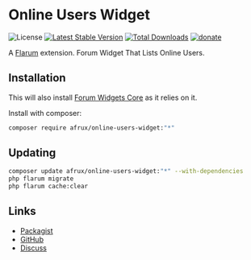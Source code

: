 # Online Users Widget

![License](https://img.shields.io/badge/license-MIT-blue.svg?style=flat-square) [![Latest Stable Version](https://img.shields.io/packagist/v/afrux/online-users-widget.svg?style=flat-square)](https://packagist.org/packages/afrux/online-users-widget) [![Total Downloads](https://img.shields.io/packagist/dt/afrux/online-users-widget.svg?style=flat-square)](https://packagist.org/packages/afrux/online-users-widget) [![donate](https://img.shields.io/badge/donate-buy%20me%20a%20coffee-%23ffde39?style=flat-square)](https://www.buymeacoffee.com/sycho)

A [Flarum](http://flarum.org) extension. Forum Widget That Lists Online Users.

## Installation

This will also install [Forum Widgets Core](https://github.com/afrux/forum-widgets-core) as it relies on it.

Install with composer:

```sh
composer require afrux/online-users-widget:"*"
```

## Updating

```sh
composer update afrux/online-users-widget:"*" --with-dependencies
php flarum migrate
php flarum cache:clear
```

## Links

- [Packagist](https://packagist.org/packages/afrux/online-users-widget)
- [GitHub](https://github.com/afrux/online-users-widget)
- [Discuss](https://discuss.flarum.org/d/PUT_DISCUSS_SLUG_HERE)
